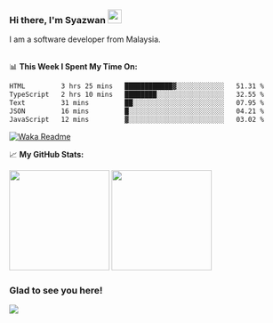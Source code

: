 ### Hi there, I'm Syazwan <img src="https://media.giphy.com/media/hvRJCLFzcasrR4ia7z/giphy.gif" width="25px">
I am a software developer from Malaysia.
<br/><br/>

📊 **This Week I Spent My Time On:**
<!--START_SECTION:waka-->

```txt
HTML         3 hrs 25 mins   ████████████▓░░░░░░░░░░░░   51.31 %
TypeScript   2 hrs 10 mins   ████████░░░░░░░░░░░░░░░░░   32.55 %
Text         31 mins         ██░░░░░░░░░░░░░░░░░░░░░░░   07.95 %
JSON         16 mins         █░░░░░░░░░░░░░░░░░░░░░░░░   04.21 %
JavaScript   12 mins         ▓░░░░░░░░░░░░░░░░░░░░░░░░   03.02 %
```

<!--END_SECTION:waka-->
[![Waka Readme](https://github.com/syazwanz/syazwanz/actions/workflows/wakatime.yml/badge.svg)](https://github.com/syazwanz/syazwanz/actions/workflows/wakatime.yml)

📈 **My GitHub Stats:**

<p>
  <img height="180em" src="https://github-readme-stats.vercel.app/api?username=syazwanz&show_icons=true&hide_border=false&&count_private=true&include_all_commits=true" />
  <img height="180em" src="https://github-readme-stats.vercel.app/api/top-langs/?username=syazwanz&exclude_repo=KNN-Image-Classification&show_icons=true&hide_border=false&layout=compact&langs_count=8"/>
</p>

### Glad to see you here!
![](https://visitor-badge.glitch.me/badge?page_id=syazwanz.syazwanz)

